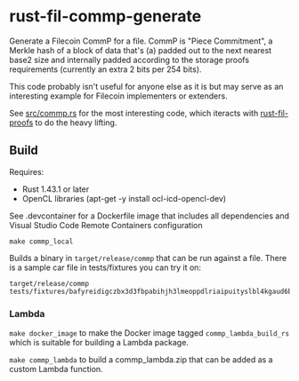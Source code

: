 # rust-fil-commp-generate

Generate a Filecoin CommP for a file. CommP is "Piece Commitment", a Merkle hash of a block of data that's (a) padded out to the next nearest base2 size and internally padded according to the storage proofs requirements (currently an extra 2 bits per 254 bits).

This code probably isn't useful for anyone else as it is but may serve as an interesting example for Filecoin implementers or extenders.

See [src/commp.rs](src/commp.rs) for the most interesting code, which iteracts with [rust-fil-proofs](https://github.com/filecoin-project/rust-fil-proofs) to do the heavy lifting.

## Build

Requires:

* Rust 1.43.1 or later
* OpenCL libraries (apt-get -y install ocl-icd-opencl-dev)

See .devcontainer for a Dockerfile image that includes all dependencies and Visual Studio Code Remote Containers configuration 

`make commp_local`

Builds a binary in `target/release/commp` that can be run against a file. There is a sample car file in tests/fixtures you can try it on:

```shell
target/release/commp tests/fixtures/bafyreidigczbx3d3fbpabihjh3lmeoppdlriaipuityslbl4kgaud6bkci.car
```

### Lambda

`make docker_image` to make the Docker image tagged `commp_lambda_build_rs` which is suitable for building a Lambda package.

`make commp_lambda` to build a commp_lambda.zip that can be added as a custom Lambda function.

